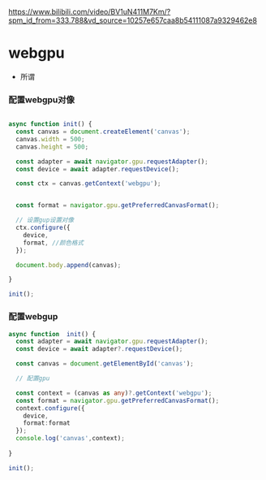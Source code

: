
https://www.bilibili.com/video/BV1uN411M7Km/?spm_id_from=333.788&vd_source=10257e657caa8b54111087a9329462e8
# webgpu
- 所谓

###  配置webgpu对像
```js

async function init() {
  const canvas = document.createElement('canvas');
  canvas.width = 500;
  canvas.height = 500;

  const adapter = await navigator.gpu.requestAdapter();
  const device = await adapter.requestDevice();

  const ctx = canvas.getContext('webgpu');


  const format = navigator.gpu.getPreferredCanvasFormat();

  // 设置gup设置对像
  ctx.configure({
    device,
    format, //颜色格式
  });

  document.body.append(canvas);

}

init();
```
### 配置webgup
```ts
async function  init() {
  const adapter = await navigator.gpu.requestAdapter();
  const device = await adapter?.requestDevice();

  const canvas = document.getElementById('canvas');

  // 配置gpu

  const context = (canvas as any)?.getContext('webgpu');
  const format = navigator.gpu.getPreferredCanvasFormat();
  context.configure({
    device,
    format:format
  });
  console.log('canvas',context);
  
}

init();
```


<!-- https://www.bilibili.com/video/BV11M41137UH?p=12&vd_source=10257e657caa8b54111087a9329462e8 -->